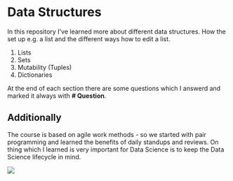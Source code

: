 # Data Structures

In this repository I've learned more about different data structures. How the set up e.g. a list and the different ways how to edit a list. 

1. Lists
2. Sets
3. Mutability (Tuples)
4. Dictionaries

At the end of each section there are some questions which I answerd and marked it always with **# Question**.

## Additionally 

The course is based on agile work methods - so we started with pair programming and learned the benefits of daily standups and reviews. 
On thing which I learned is very important for Data Science is to keep the Data Science lifecycle in mind. 

![](https://2.bp.blogspot.com/-2fT1nfPGHd8/XBnwun1mVbI/AAAAAAAAA4U/9vqVD6MSigwkfcmN18mpeIr2akKCtxIkQCEwYBhgL/s1600/Data-Science-Lifecycle.png)



